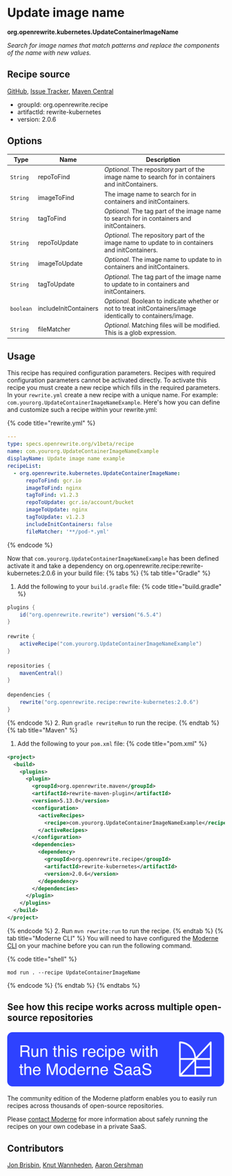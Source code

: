 # Update image name

**org.openrewrite.kubernetes.UpdateContainerImageName**

_Search for image names that match patterns and replace the components of the name with new values._

## Recipe source

[GitHub](https://github.com/openrewrite/rewrite-kubernetes/blob/main/src/main/java/org/openrewrite/kubernetes/UpdateContainerImageName.java), [Issue Tracker](https://github.com/openrewrite/rewrite-kubernetes/issues), [Maven Central](https://central.sonatype.com/artifact/org.openrewrite.recipe/rewrite-kubernetes/2.0.6/jar)

* groupId: org.openrewrite.recipe
* artifactId: rewrite-kubernetes
* version: 2.0.6

## Options

| Type | Name | Description |
| -- | -- | -- |
| `String` | repoToFind | *Optional*. The repository part of the image name to search for in containers and initContainers. |
| `String` | imageToFind | The image name to search for in containers and initContainers. |
| `String` | tagToFind | *Optional*. The tag part of the image name to search for in containers and initContainers. |
| `String` | repoToUpdate | *Optional*. The repository part of the image name to update to in containers and initContainers. |
| `String` | imageToUpdate | *Optional*. The image name to update to in containers and initContainers. |
| `String` | tagToUpdate | *Optional*. The tag part of the image name to update to in containers and initContainers. |
| `boolean` | includeInitContainers | *Optional*. Boolean to indicate whether or not to treat initContainers/image identically to containers/image. |
| `String` | fileMatcher | *Optional*. Matching files will be modified. This is a glob expression. |


## Usage

This recipe has required configuration parameters. Recipes with required configuration parameters cannot be activated directly. To activate this recipe you must create a new recipe which fills in the required parameters. In your `rewrite.yml` create a new recipe with a unique name. For example: `com.yourorg.UpdateContainerImageNameExample`.
Here's how you can define and customize such a recipe within your rewrite.yml:

{% code title="rewrite.yml" %}
```yaml
---
type: specs.openrewrite.org/v1beta/recipe
name: com.yourorg.UpdateContainerImageNameExample
displayName: Update image name example
recipeList:
  - org.openrewrite.kubernetes.UpdateContainerImageName:
      repoToFind: gcr.io
      imageToFind: nginx
      tagToFind: v1.2.3
      repoToUpdate: gcr.io/account/bucket
      imageToUpdate: nginx
      tagToUpdate: v1.2.3
      includeInitContainers: false
      fileMatcher: '**/pod-*.yml'
```
{% endcode %}

Now that `com.yourorg.UpdateContainerImageNameExample` has been defined activate it and take a dependency on org.openrewrite.recipe:rewrite-kubernetes:2.0.6 in your build file:
{% tabs %}
{% tab title="Gradle" %}
1. Add the following to your `build.gradle` file:
{% code title="build.gradle" %}
```groovy
plugins {
    id("org.openrewrite.rewrite") version("6.5.4")
}

rewrite {
    activeRecipe("com.yourorg.UpdateContainerImageNameExample")
}

repositories {
    mavenCentral()
}

dependencies {
    rewrite("org.openrewrite.recipe:rewrite-kubernetes:2.0.6")
}
```
{% endcode %}
2. Run `gradle rewriteRun` to run the recipe.
{% endtab %}
{% tab title="Maven" %}
1. Add the following to your `pom.xml` file:
{% code title="pom.xml" %}
```xml
<project>
  <build>
    <plugins>
      <plugin>
        <groupId>org.openrewrite.maven</groupId>
        <artifactId>rewrite-maven-plugin</artifactId>
        <version>5.13.0</version>
        <configuration>
          <activeRecipes>
            <recipe>com.yourorg.UpdateContainerImageNameExample</recipe>
          </activeRecipes>
        </configuration>
        <dependencies>
          <dependency>
            <groupId>org.openrewrite.recipe</groupId>
            <artifactId>rewrite-kubernetes</artifactId>
            <version>2.0.6</version>
          </dependency>
        </dependencies>
      </plugin>
    </plugins>
  </build>
</project>
```
{% endcode %}
2. Run `mvn rewrite:run` to run the recipe.
{% endtab %}
{% tab title="Moderne CLI" %}
You will need to have configured the [Moderne CLI](https://docs.moderne.io/moderne-cli/cli-intro) on your machine before you can run the following command.

{% code title="shell" %}
```shell
mod run . --recipe UpdateContainerImageName
```
{% endcode %}
{% endtab %}
{% endtabs %}

## See how this recipe works across multiple open-source repositories

[![Moderne Link Image](/.gitbook/assets/ModerneRecipeButton.png)](https://app.moderne.io/recipes/org.openrewrite.kubernetes.UpdateContainerImageName)

The community edition of the Moderne platform enables you to easily run recipes across thousands of open-source repositories.

Please [contact Moderne](https://moderne.io/product) for more information about safely running the recipes on your own codebase in a private SaaS.

## Contributors
[Jon Brisbin](mailto:jon@jbrisbin.com), [Knut Wannheden](mailto:knut.wannheden@gmail.com), [Aaron Gershman](mailto:aegershman@gmail.com)
